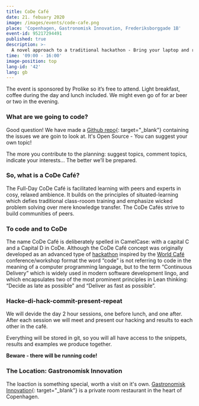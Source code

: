 ```yaml
---
title: CoDe Café
date: 21. febuary 2020
image: /images/events/code-cafe.png
place: 'Copenhagen, Gastronomisk Innovation, Frederiksborggade 1B'
event-id: 95217294491
published: true
description: >-
  A novel approach to a traditional hackathon - Bring your laptop and roll up your sleeves. Work the issues! The event is sponsored by Prolike so it’s free to attend. Light breakfast, coffee during the day and lunch included.
time: '09:00 - 16:00'
image-position: top
lang-id: '42'
lang: gb
---
```


The event is sponsored by Prolike so it’s free to attend. Light breakfast, coffee during the day and lunch included. We might even go of for ar beer or two in the evening.

### What are we going to code?

Good question! We have made a [Github repo](https://github.com/prolike/code-cafe-feb20/issues){: target="_blank"} containing the issues we are goin to look at. It's Open Source - You can suggest your own topic!

The more you contribute to the planning: suggest topics, comment topics, indicate your interests… The better we’ll be prepared.

### So, what is a CoDe Café?

The Full-Day CoDe Café is facilitated learning with peers and experts in cosy, relaxed ambience. It builds on the principles of situated-learning which defies traditional class-rooom training and emphasize wicked problem solving over mere knowledge transfer. The CoDe Cafés strive to build communities of peers.

### To code and to CoDe

The name CoDe Café is deliberately spelled in CamelCase: with a capital C and a Capital D in CoDe.  Although the CoDe Café concept was originally developed as an advanced type of [hackathon](https://en.wikipedia.org/wiki/Hackathon) inspired by the [World Café](https://en.wikipedia.org/wiki/World_caf%C3%A9) conference/workshop format the word “code” is not referring to code in the meaning of a computer programming language, but to the term “Continuous Delivery” which is widely used in modern software development lingo, and which encapsulates two of the most prominent principles in Lean thinking: “Decide as late as possible” and “Deliver as fast as possible”.

### Hacke-di-hack-commit-present-repeat

We will devide the day 2 hour sessions, one before lunch, and one after. After each session we will meet and present our hacking and results to each other in the café.

Everything will be stored in git, so you will all have access to the snippets, results and examples we produce together.

**Beware - there will be running code!**

### The Location: Gastronomisk Innovation

The loaction is something special, worth a visit on it's own. [Gastronomisk Innovation](https://www.google.com/maps/place/Gastronomisk+Innovation+P%2FS/@55.682701,12.573053,15z/data=!4m5!3m4!1s0x0:0x7f8f1410ba6a0fac!8m2!3d55.682701!4d12.573053){: target="_blank"} is a private room restaurant in the heart of Copenhagen.
